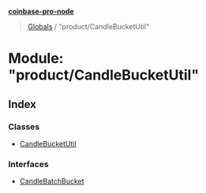 **[coinbase-pro-node](../README.md)**

> [Globals](../globals.md) / "product/CandleBucketUtil"

# Module: "product/CandleBucketUtil"

## Index

### Classes

- [CandleBucketUtil](../classes/_product_candlebucketutil_.candlebucketutil.md)

### Interfaces

- [CandleBatchBucket](../interfaces/_product_candlebucketutil_.candlebatchbucket.md)
